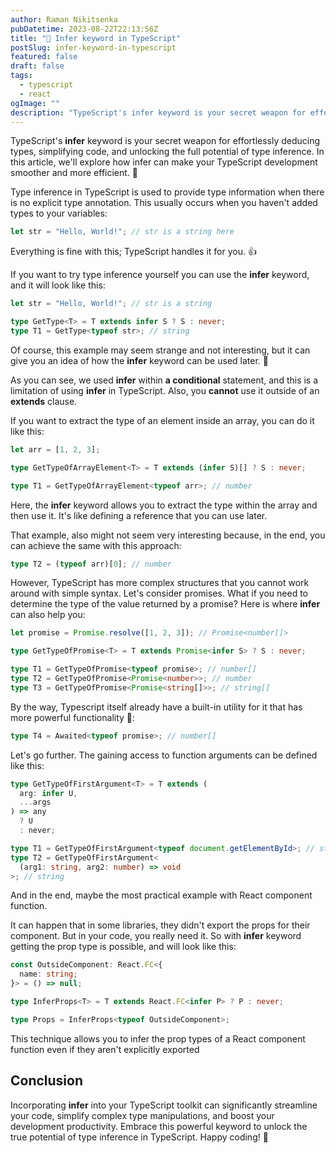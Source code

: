 ```yaml
---
author: Raman Nikitsenka
pubDatetime: 2023-08-22T22:13:56Z
title: "📜 Infer keyword in TypeScript"
postSlug: infer-keyword-in-typescript
featured: false
draft: false
tags:
  - typescript
  - react
ogImage: ""
description: "TypeScript's infer keyword is your secret weapon for effortlessly deducing types, simplifying code, and unlocking the full potential of type inference. In this article, we'll explore how infer can make your TypeScript development smoother and more efficient."
---
```


TypeScript's **infer** keyword is your secret weapon for effortlessly deducing types, simplifying code, and unlocking the full potential of type inference. In this article, we'll explore how infer can make your TypeScript development smoother and more efficient. 🚀

Type inference in TypeScript is used to provide type information when there is no explicit type annotation. This usually occurs when you haven't added types to your variables:

```ts
let str = "Hello, World!"; // str is a string here
```

Everything is fine with this; TypeScript handles it for you. 👍

If you want to try type inference yourself you can use the **infer** keyword, and it will look like this:

```ts
let str = "Hello, World!"; // str is a string

type GetType<T> = T extends infer S ? S : never;
type T1 = GetType<typeof str>; // string
```

Of course, this example may seem strange and not interesting, but it can give you an idea of how the **infer** keyword can be used later. 🤔

As you can see, we used **infer** within **a conditional** statement, and this is a limitation of using **infer** in TypeScript. Also, you **cannot** use it outside of an **extends** clause.

If you want to extract the type of an element inside an array, you can do it like this:

```ts
let arr = [1, 2, 3];

type GetTypeOfArrayElement<T> = T extends (infer S)[] ? S : never;

type T1 = GetTypeOfArrayElement<typeof arr>; // number
```

Here, the **infer** keyword allows you to extract the type within the array and then use it. It's like defining a reference that you can use later.

That example, also might not seem very interesting because, in the end, you can achieve the same with this approach:

```ts
type T2 = (typeof arr)[0]; // number
```

However, TypeScript has more complex structures that you cannot work around with simple syntax. Let's consider promises. What if you need to determine the type of the value returned by a promise? Here is where **infer** can also help you:

```ts
let promise = Promise.resolve([1, 2, 3]); // Promise<number[]>

type GetTypeOfPromise<T> = T extends Promise<infer S> ? S : never;

type T1 = GetTypeOfPromise<typeof promise>; // number[]
type T2 = GetTypeOfPromise<Promise<number>>; // number
type T3 = GetTypeOfPromise<Promise<string[]>>; // string[]
```

By the way, Typescript itself already have a built-in utility for it that has more powerful functionality 👏:

```ts
type T4 = Awaited<typeof promise>; // number[]
```

Let's go further. The gaining access to function arguments can be defined like this:

```ts
type GetTypeOfFirstArgument<T> = T extends (
  arg: infer U,
  ...args
) => any
  ? U
  : never;

type T1 = GetTypeOfFirstArgument<typeof document.getElementById>; // string
type T2 = GetTypeOfFirstArgument<
  (arg1: string, arg2: number) => void
>; // string
```

And in the end, maybe the most practical example with React component function.

It can happen that in some libraries, they didn't export the props for their component. But in your code, you really need it. So with **infer** keyword getting the prop type is possible, and will look like this:

```ts
const OutsideComponent: React.FC<{
  name: string;
}> = () => null;

type InferProps<T> = T extends React.FC<infer P> ? P : never;

type Props = InferProps<typeof OutsideComponent>;
```

This technique allows you to infer the prop types of a React component function even if they aren't explicitly exported

## Conclusion

Incorporating **infer** into your TypeScript toolkit can significantly streamline your code, simplify complex type manipulations, and boost your development productivity. Embrace this powerful keyword to unlock the true potential of type inference in TypeScript. Happy coding! 🚀
